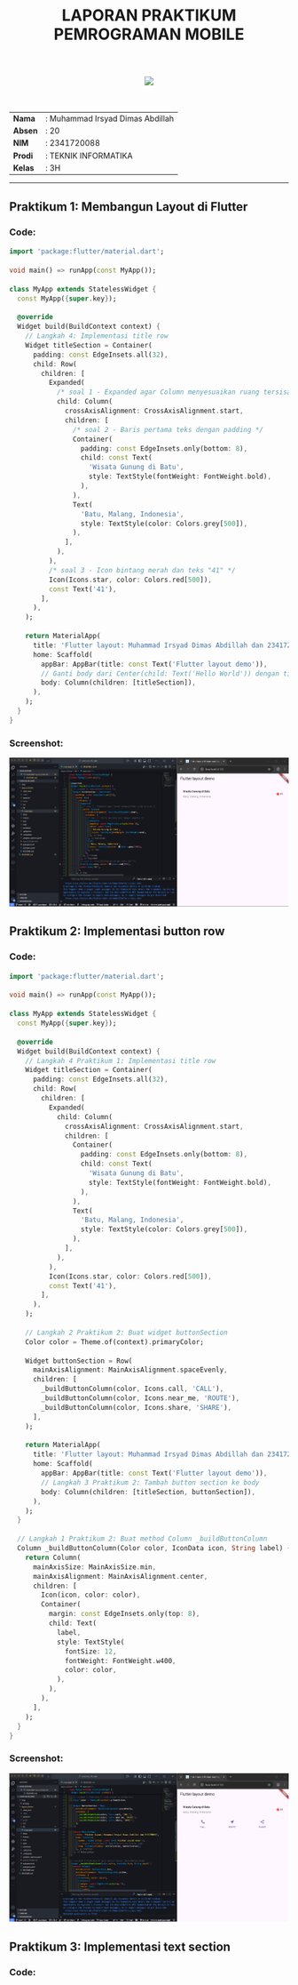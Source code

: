 # <p align="center">LAPORAN PRAKTIKUM PEMROGRAMAN MOBILE</p>

<br>

<p align="center">
    <img src="https://static.wikia.nocookie.net/logopedia/images/8/8a/Politeknik_Negeri_Malang.png/revision/latest?cb=20190922202558" width="200">
</p>

<br>

<table align="center">
    <tr>
        <td><strong>Nama</strong></td>
        <td>: Muhammad Irsyad Dimas Abdillah</td>
    </tr>
    <tr>
        <td><strong>Absen</strong></td>
        <td>: 20</td>
    </tr>
    <tr>
        <td><strong>NIM</strong></td>
        <td>: 2341720088</td>
    </tr>
    <tr>
        <td><strong>Prodi</strong></td>
        <td>: TEKNIK INFORMATIKA</td>
    </tr>
    <tr>
        <td><strong>Kelas</strong></td>
        <td>: 3H</td>
    </tr>
</table>

---

## Praktikum 1: Membangun Layout di Flutter

### Code:
```dart
import 'package:flutter/material.dart';

void main() => runApp(const MyApp());

class MyApp extends StatelessWidget {
  const MyApp({super.key});

  @override
  Widget build(BuildContext context) {
    // Langkah 4: Implementasi title row
    Widget titleSection = Container(
      padding: const EdgeInsets.all(32),
      child: Row(
        children: [
          Expanded(
            /* soal 1 - Expanded agar Column menyesuaikan ruang tersisa */
            child: Column(
              crossAxisAlignment: CrossAxisAlignment.start,
              children: [
                /* soal 2 - Baris pertama teks dengan padding */
                Container(
                  padding: const EdgeInsets.only(bottom: 8),
                  child: const Text(
                    'Wisata Gunung di Batu',
                    style: TextStyle(fontWeight: FontWeight.bold),
                  ),
                ),
                Text(
                  'Batu, Malang, Indonesia',
                  style: TextStyle(color: Colors.grey[500]),
                ),
              ],
            ),
          ),
          /* soal 3 - Icon bintang merah dan teks "41" */
          Icon(Icons.star, color: Colors.red[500]),
          const Text('41'),
        ],
      ),
    );
    
    return MaterialApp(
      title: 'Flutter layout: Muhammad Irsyad Dimas Abdillah dan 2341720088',
      home: Scaffold(
        appBar: AppBar(title: const Text('Flutter layout demo')),
        // Ganti body dari Center(child: Text('Hello World')) dengan titleSection
        body: Column(children: [titleSection]),
      ),
    );
  }
}
```
### Screenshot:
![alt text](img/p1.png)

## Praktikum 2: Implementasi button row
### Code:
```dart
import 'package:flutter/material.dart';

void main() => runApp(const MyApp());

class MyApp extends StatelessWidget {
  const MyApp({super.key});

  @override
  Widget build(BuildContext context) {
    // Langkah 4 Praktikum 1: Implementasi title row
    Widget titleSection = Container(
      padding: const EdgeInsets.all(32),
      child: Row(
        children: [
          Expanded(
            child: Column(
              crossAxisAlignment: CrossAxisAlignment.start,
              children: [
                Container(
                  padding: const EdgeInsets.only(bottom: 8),
                  child: const Text(
                    'Wisata Gunung di Batu',
                    style: TextStyle(fontWeight: FontWeight.bold),
                  ),
                ),
                Text(
                  'Batu, Malang, Indonesia',
                  style: TextStyle(color: Colors.grey[500]),
                ),
              ],
            ),
          ),
          Icon(Icons.star, color: Colors.red[500]),
          const Text('41'),
        ],
      ),
    );

    // Langkah 2 Praktikum 2: Buat widget buttonSection
    Color color = Theme.of(context).primaryColor;

    Widget buttonSection = Row(
      mainAxisAlignment: MainAxisAlignment.spaceEvenly,
      children: [
        _buildButtonColumn(color, Icons.call, 'CALL'),
        _buildButtonColumn(color, Icons.near_me, 'ROUTE'),
        _buildButtonColumn(color, Icons.share, 'SHARE'),
      ],
    );

    return MaterialApp(
      title: 'Flutter layout: Muhammad Irsyad Dimas Abdillah dan 2341720088',
      home: Scaffold(
        appBar: AppBar(title: const Text('Flutter layout demo')),
        // Langkah 3 Praktikum 2: Tambah button section ke body
        body: Column(children: [titleSection, buttonSection]),
      ),
    );
  }

  // Langkah 1 Praktikum 2: Buat method Column _buildButtonColumn
  Column _buildButtonColumn(Color color, IconData icon, String label) {
    return Column(
      mainAxisSize: MainAxisSize.min,
      mainAxisAlignment: MainAxisAlignment.center,
      children: [
        Icon(icon, color: color),
        Container(
          margin: const EdgeInsets.only(top: 8),
          child: Text(
            label,
            style: TextStyle(
              fontSize: 12,
              fontWeight: FontWeight.w400,
              color: color,
            ),
          ),
        ),
      ],
    );
  }
}
```
### Screenshot:
![alt text](img/p2.png)

## Praktikum 3: Implementasi text section
### Code:
```dart

